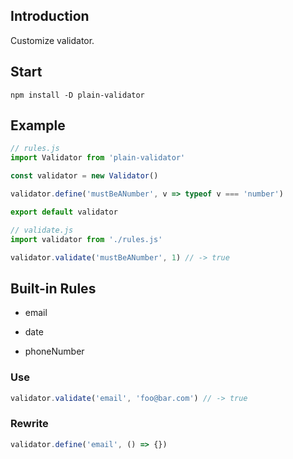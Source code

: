## Introduction

Customize validator.

## Start

```
npm install -D plain-validator
```

## Example

```js
// rules.js
import Validator from 'plain-validator'

const validator = new Validator()

validator.define('mustBeANumber', v => typeof v === 'number')

export default validator
```

```js
// validate.js
import validator from './rules.js'

validator.validate('mustBeANumber', 1) // -> true
```

## Built-in Rules

  - email

  - date

  - phoneNumber

### Use 

```js
validator.validate('email', 'foo@bar.com') // -> true
```

### Rewrite

```js
validator.define('email', () => {})
```



  
